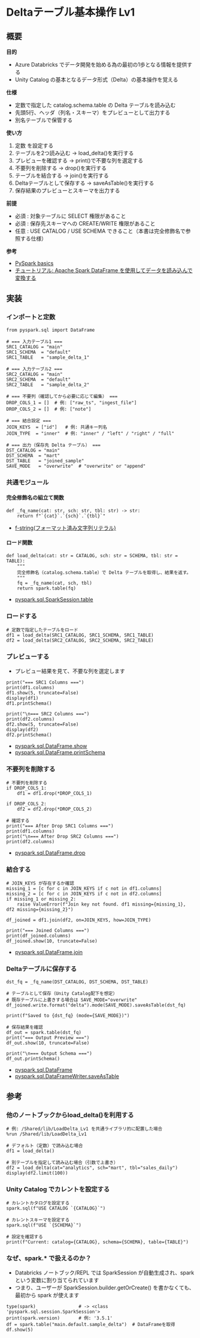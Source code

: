 # Deltaテーブル基本操作 Lv1

## 概要

**目的**
- Azure Databricks でデータ開発を始める為の最初の1歩となる情報を提供する
- Unity Catalog の基本となるデータ形式（Delta）の基本操作を覚える

**仕様**
- 定数で指定した catalog.schema.table の Delta テーブルを読み込む
- 先頭5行、ヘッダ（列名・スキーマ）をプレビューとして出力する
- 別名テーブルで保管する

**使い方**
1. 定数 を設定する
2. テーブルを2つ読み込む → load_delta()を実行する
3. プレビューを確認する → print()で不要な列を選定する
4. 不要列を削除する → drop()を実行する
5. テーブルを結合する → join()を実行する
6. Deltaテーブルとして保存する → saveAsTable()を実行する
7. 保存結果のプレビューとスキーマを出力する

**前提**
- 必須 : 対象テーブルに SELECT 権限があること
- 必須 : 保存先スキーマへの CREATE/WRITE 権限があること
- 任意 : USE CATALOG / USE SCHEMA できること（本書は完全修飾名で参照する仕様）

**参考**
- [PySpark basics](https://learn.microsoft.com/ja-jp/azure/databricks/pyspark/basics)
- [チュートリアル: Apache Spark DataFrame を使用してデータを読み込んで変換する](https://learn.microsoft.com/ja-jp/azure/databricks/getting-started/dataframes)



## 実装

### インポートと定数

```
from pyspark.sql import DataFrame

# === 入力テーブル1 ===
SRC1_CATALOG = "main"
SRC1_SCHEMA  = "default"
SRC1_TABLE   = "sample_delta_1"

# === 入力テーブル2 ===
SRC2_CATALOG = "main"
SRC2_SCHEMA  = "default"
SRC2_TABLE   = "sample_delta_2"

# === 不要列（確認してから必要に応じて編集） ===
DROP_COLS_1 = []  # 例: ["raw_ts", "ingest_file"]
DROP_COLS_2 = []  # 例: ["note"]

# === 結合設定 ===
JOIN_KEYS  = ["id"]   # 例: 共通キー列名
JOIN_TYPE  = "inner"  # 例: "inner" / "left" / "right" / "full"

# === 出力（保存先 Delta テーブル） ===
DST_CATALOG = "main"
DST_SCHEMA  = "mart"
DST_TABLE   = "joined_sample"
SAVE_MODE   = "overwrite"  # "overwrite" or "append"
```

### 共通モジュール

#### 完全修飾名の組立て関数

```
def _fq_name(cat: str, sch: str, tbl: str) -> str:
    return f"`{cat}`.`{sch}`.`{tbl}`"
```
- [f-string(フォーマット済み文字列リテラル)](https://docs.python.org/ja/3.8/tutorial/inputoutput.html#tut-f-strings)

#### ロード関数

```
def load_delta(cat: str = CATALOG, sch: str = SCHEMA, tbl: str = TABLE):
    """
    完全修飾名（catalog.schema.table）で Delta テーブルを取得し、結果を返す。
    """
    fq = _fq_name(cat, sch, tbl)
    return spark.table(fq)
```

- [pyspark.sql.SparkSession.table](https://spark.apache.org/docs/latest/api/python/reference/pyspark.sql/api/pyspark.sql.SparkSession.table.html)

### ロードする

```
# 定数で指定したテーブルをロード
df1 = load_delta(SRC1_CATALOG, SRC1_SCHEMA, SRC1_TABLE)
df2 = load_delta(SRC2_CATALOG, SRC2_SCHEMA, SRC2_TABLE)
```

### プレビューする

- プレビュー結果を見て、不要な列を選定します

```
print("=== SRC1 Columns ===")
print(df1.columns)
df1.show(5, truncate=False)
display(df1)
df1.printSchema()

print("\n=== SRC2 Columns ===")
print(df2.columns)
df2.show(5, truncate=False)
display(df2)
df2.printSchema()
```
- [pyspark.sql.DataFrame.show](https://spark.apache.org/docs/latest/api/python/reference/pyspark.sql/api/pyspark.sql.DataFrame.show.html)
- [pyspark.sql.DataFrame.printSchema](https://spark.apache.org/docs/latest/api/python/reference/pyspark.sql/api/pyspark.sql.DataFrame.printSchema.html)

### 不要列を削除する

```
# 不要列を削除する
if DROP_COLS_1:
    df1 = df1.drop(*DROP_COLS_1)

if DROP_COLS_2:
    df2 = df2.drop(*DROP_COLS_2)

# 確認する
print("=== After Drop SRC1 Columns ===")
print(df1.columns)
print("\n=== After Drop SRC2 Columns ===")
print(df2.columns)
```

- [pyspark.sql.DataFrame.drop](https://spark.apache.org/docs/latest/api/python/reference/pyspark.sql/api/pyspark.sql.DataFrame.drop.html)



### 結合する

```
# JOIN_KEYS が存在するか確認
missing_1 = [c for c in JOIN_KEYS if c not in df1.columns]
missing_2 = [c for c in JOIN_KEYS if c not in df2.columns]
if missing_1 or missing_2:
    raise ValueError(f"Join key not found. df1 missing={missing_1}, df2 missing={missing_2}")

df_joined = df1.join(df2, on=JOIN_KEYS, how=JOIN_TYPE)

print("=== Joined Columns ===")
print(df_joined.columns)
df_joined.show(10, truncate=False)
```
- [pyspark.sql.DataFrame.join](https://spark.apache.org/docs/latest/api/python/reference/pyspark.sql/api/pyspark.sql.DataFrame.join.html)


### Deltaテーブルに保存する

```
dst_fq = _fq_name(DST_CATALOG, DST_SCHEMA, DST_TABLE)

# テーブルとして保存（Unity Catalog配下を想定）
# 既存テーブルに上書きする場合は SAVE_MODE="overwrite"
df_joined.write.format("delta").mode(SAVE_MODE).saveAsTable(dst_fq)

print(f"Saved to {dst_fq} (mode={SAVE_MODE})")

# 保存結果を確認
df_out = spark.table(dst_fq)
print("=== Output Preview ===")
df_out.show(10, truncate=False)

print("\n=== Output Schema ===")
df_out.printSchema()
```

- [pyspark.sql.DataFrame](https://api-docs.databricks.com/python/pyspark/latest/pyspark.sql/api/pyspark.sql.DataFrame.html#pyspark-sql-dataframe)
- [pyspark.sql.DataFrameWriter.saveAsTable](https://api-docs.databricks.com/python/pyspark/latest/pyspark.sql/api/pyspark.sql.DataFrameWriter.saveAsTable.html#pyspark-sql-dataframewriter-saveastable)


## 参考

### 他のノートブックからload_delta()を利用する

```
# 例: /Shared/lib/LoadDelta_Lv1 を共通ライブラリ的に配置した場合
%run /Shared/lib/LoadDelta_Lv1

# デフォルト（定数）で読み込む場合
df1 = load_delta()

# 別テーブルを指定して読み込む場合（引数で上書き）
df2 = load_delta(cat="analytics", sch="mart", tbl="sales_daily")
display(df2.limit(100))
```

### Unity Catalog でカレントを設定する

```
# カレントカタログを設定する
spark.sql(f"USE CATALOG `{CATALOG}`")

# カレントスキーマを設定する
spark.sql(f"USE `{SCHEMA}`")

# 設定を確認する
print(f"Current: catalog={CATALOG}, schema={SCHEMA}, table={TABLE}")
```

### なぜ、spark.* で扱えるのか？
- Databricks ノートブック/REPL では SparkSession が自動生成され、spark という変数に割り当てられています
- つまり、ユーザーが SparkSession.builder.getOrCreate() を書かなくても、最初から spark が使えます

```
type(spark)                # -> <class 'pyspark.sql.session.SparkSession'>
print(spark.version)       # 例: '3.5.1'
df = spark.table("main.default.sample_delta")  # DataFrameを取得
df.show(5)
```
